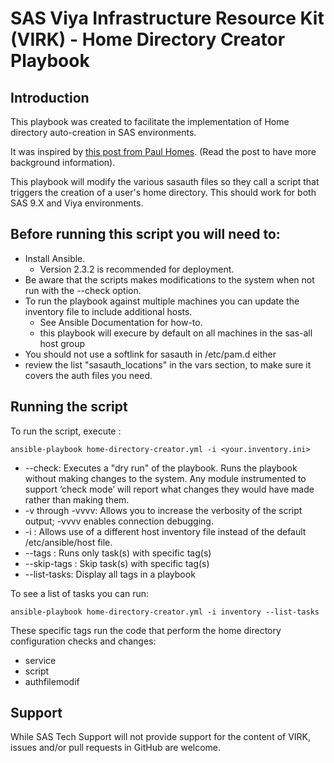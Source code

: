 # SAS Viya Infrastructure Resource Kit (VIRK) - Home Directory Creator Playbook

## Introduction
This playbook was created to facilitate the implementation of Home directory auto-creation in SAS environments.

It was inspired by [this post from Paul Homes](https://platformadmin.com/blogs/paul/2017/04/sas-user-linux-home-dir-auto-creation/). (Read the post to have more background information).

This playbook will modify the various sasauth files so they call a script that triggers the creation of a user's home directory. This should work for both SAS 9.X and Viya environments.

## Before running this script you will need to:

* Install Ansible.
  * Version 2.3.2 is recommended for deployment.
* Be aware that the scripts makes modifications to the system when not run with the --check option.
* To run the playbook against multiple machines you can update the inventory file to include additional hosts.
  * See Ansible Documentation for how-to.
  * this playbook will execure by default on all machines in the sas-all host group
* You should not use a softlink for sasauth in /etc/pam.d either
* review the list "sasauth_locations" in the vars section, to make sure it covers the auth files you need.

## Running the script

To run the script, execute :
```
ansible-playbook home-directory-creator.yml -i <your.inventory.ini>
```
* --check: Executes a "dry run" of the playbook. Runs the playbook without making changes to the system. Any module instrumented to support ‘check mode’ will report what changes they would have made rather than making them.
* -v through -vvvv: Allows you to increase the verbosity of the script output; -vvvv enables connection debugging.
* -i <host-inventory-file>: Allows use of a different host inventory file instead of the default /etc/ansible/host file.
* --tags <tag-name>: Runs only task(s) with specific tag(s)
* --skip-tags <tag-name>: Skip task(s) with specific tag(s)
* --list-tasks: Display all tags in a playbook

To see a list of tasks you can run:
```
ansible-playbook home-directory-creator.yml -i inventory --list-tasks
```
These specific tags run the code that perform the home directory configuration checks and changes:
* service
* script
* authfilemodif

## Support
While SAS Tech Support will not provide support for the content of VIRK, issues and/or pull requests in GitHub are welcome.
